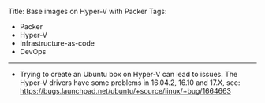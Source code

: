 Title: Base images on Hyper-V with Packer
Tags:
  - Packer
  - Hyper-V
  - Infrastructure-as-code
  - DevOps
---


* Trying to create an Ubuntu box on Hyper-V can lead to issues. The Hyper-V drivers have some problems in 16.04.2, 16.10 and 17.X,
  see: https://bugs.launchpad.net/ubuntu/+source/linux/+bug/1664663
